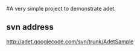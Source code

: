 #A very simple project to demonstrate adet.

## svn address ##

http://adet.googlecode.com/svn/trunk/AdetSample